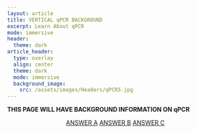 ```yaml
---
layout: article
title: VERTICAL qPCR BACKGROUND
excerpt: Learn About qPCR
mode: immersive
header:
  theme: dark
article_header:
  type: overlay
  align: center
  theme: dark
  mode: immersive
  background_image:
    src: /assets/images/Headers/qPCR5.jpg
---
```


**THIS PAGE WILL HAVE BACKGROUND INFORMATION ON qPCR**


<p align="center">
<a class="button button--outline-primary button--pill" href="VerticalSupplies1">ANSWER A</a> <a class="button button--outline-primary button--pill" href="VerticalSupplies2">ANSWER B</a> <a class="button button--outline-primary button--pill" href="VerticalSupplies2">ANSWER C</a></p>
